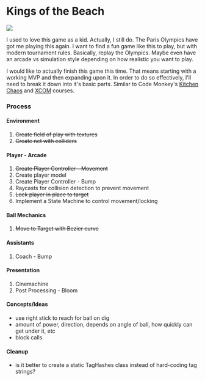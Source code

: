# Kings of the Beach
 
<img src="https://thumbnails.libretro.com/Nintendo%20-%20Nintendo%20Entertainment%20System/Named_Boxarts/Kings%20of%20the%20Beach%20-%20Professional%20Beach%20Volleyball%20%28USA%29.png" />

I used to love this game as a kid. Actually, I still do. The Paris Olympics have got me playing this again. I want to find a fun game like this to play, but with modern tournament rules. Basically, replay the Olympics. Maybe even have an arcade vs simulation style depending on how realistic you want to play.

I would like to actually finish this game this time. That means starting with a working MVP and then expanding upon it. In order to do so effectively, I'll need to break it down into it's basic parts. Similar to Code Monkey's [Kitchen Chaos](https://youtu.be/AmGSEH7QcDg) and [XCOM](https://www.gamedev.tv/dashboard/courses/26) courses.

### Process

#### Environment
1. ~~Create field of play with textures~~
2. ~~Create net with colliders~~

#### Player - Arcade
1. ~~Create Player Controller - Movement~~
2. Create player model
3. Create Player Controller - Bump
4. Raycasts for collision detection to prevent movement
5. ~~Lock player in place to target~~
6. Implement a State Machine to control movement/locking

#### Ball Mechanics
1. ~~Move to Target with Bezier curve~~

#### Assistants
1. Coach - Bump

#### Presentation
1. Cinemachine
2. Post Processing - Bloom

#### Concepts/Ideas
- use right stick to reach for ball on dig
- amount of power, direction, depends on angle of ball, how quickly can get under it, etc
- block calls

#### Cleanup
- is it better to create a static TagHashes class instead of hard-coding tag strings?
